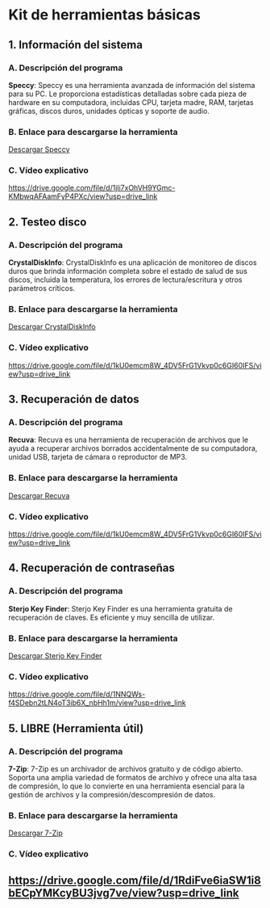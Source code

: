 # Kit de herramientas básicas

## 1. Información del sistema

### A. Descripción del programa
**Speccy**: Speccy es una herramienta avanzada de información del sistema para su PC. Le proporciona estadísticas detalladas sobre cada pieza de hardware en su computadora, incluidas CPU, tarjeta madre, RAM, tarjetas gráficas, discos duros, unidades ópticas y soporte de audio.

### B. Enlace para descargarse la herramienta
[Descargar Speccy](https://www.ccleaner.com/speccy)

### C. Vídeo explicativo
https://drive.google.com/file/d/1jli7xOhVH9YGmc-KMbwqAFAamFyP4PXc/view?usp=drive_link

## 2. Testeo disco

### A. Descripción del programa
**CrystalDiskInfo**: CrystalDiskInfo es una aplicación de monitoreo de discos duros que brinda información completa sobre el estado de salud de sus discos, incluida la temperatura, los errores de lectura/escritura y otros parámetros críticos.

### B. Enlace para descargarse la herramienta
[Descargar CrystalDiskInfo](https://crystalmark.info/en/software/crystaldiskinfo/)

### C. Vídeo explicativo
https://drive.google.com/file/d/1kU0emcm8W_4DV5FrG1Vkvp0c6GI60IFS/view?usp=drive_link

## 3. Recuperación de datos

### A. Descripción del programa
**Recuva**: Recuva es una herramienta de recuperación de archivos que le ayuda a recuperar archivos borrados accidentalmente de su computadora, unidad USB, tarjeta de cámara o reproductor de MP3.

### B. Enlace para descargarse la herramienta
[Descargar Recuva](https://www.ccleaner.com/recuva)

### C. Vídeo explicativo
https://drive.google.com/file/d/1kU0emcm8W_4DV5FrG1Vkvp0c6GI60IFS/view?usp=drive_link

## 4. Recuperación de contraseñas

### A. Descripción del programa
**Sterjo Key Finder**: Sterjo Key Finder es una herramienta gratuita de recuperación de claves. Es eficiente y muy sencilla de utilizar.

### B. Enlace para descargarse la herramienta
[Descargar Sterjo Key Finder](https://sterjosoft.com/key-finder.html)

### C. Vídeo explicativo
https://drive.google.com/file/d/1NNQWs-f4SDebn2tLN4oT3ib6X_nbHh1m/view?usp=drive_link

## 5. LIBRE (Herramienta útil)

### A. Descripción del programa
**7-Zip**: 7-Zip es un archivador de archivos gratuito y de código abierto. Soporta una amplia variedad de formatos de archivo y ofrece una alta tasa de compresión, lo que lo convierte en una herramienta esencial para la gestión de archivos y la compresión/descompresión de datos.

### B. Enlace para descargarse la herramienta
[Descargar 7-Zip](https://www.7-zip.org/)

### C. Vídeo explicativo
https://drive.google.com/file/d/1RdiFve6iaSW1i8bECpYMKcyBU3jvg7ve/view?usp=drive_link
---


